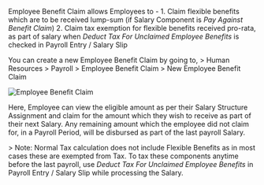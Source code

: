 Employee Benefit Claim allows Employees to - 1. Claim flexible benefits which are to be received lump-sum (if Salary Component is _Pay Against Benefit Claim_) 2. Claim tax exemption for flexible benefits received pro-rata, as part of salary when _Deduct Tax For Unclaimed Employee Benefits_ is checked in Payroll Entry / Salary Slip

You can create a new Employee Benefit Claim by going to, > Human Resources > Payroll > Employee Benefit Claim > New Employee Benefit Claim

![Employee Benefit Claim](https://docs.erpnext.com/files/employee-benefit-claim.png)

Here, Employee can view the eligible amount as per their Salary Structure Assignment and claim for the amount which they wish to receive as part of their next Salary. Any remaining amount which the employee did not claim for, in a Payroll Period, will be disbursed as part of the last payroll Salary.

\> Note: Normal Tax calculation does not include Flexible Benefits as in most cases these are exempted from Tax. To tax these components anytime before the last payroll, use _Deduct Tax For Unclaimed Employee Benefits_ in Payroll Entry / Salary Slip while processing the Salary.